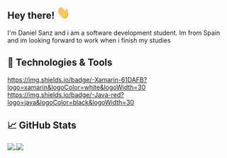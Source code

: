 ## Hey there! <img src="https://raw.githubusercontent.com/danisz13/danisz13/main/wave.gif" width="30px">

I'm Daniel Sanz and i am a software development student. Im from Spain and im looking forward to work when i finish my studies

## 🔧 Technologies & Tools

https://img.shields.io/badge/-Xamarin-61DAFB?logo=xamarin&logoColor=white&logoWidth=30
https://img.shields.io/badge/-Java-red?logo=java&logoColor=black&logoWidth=30

## &#x1f4c8; GitHub Stats

<a href="https://github.com/danisz13/danisz13">
  <img align="center" src="https://github-readme-stats.vercel.app/api/top-langs/?username=danisz13&hide=java,html,tex&title_color=ffffff&text_color=c9cacc&icon_color=2bbc8a&bg_color=1d1f21&langs_count=3" />
</a>
<a href="https://github.com/danisz13/danisz13">
  <img align="center" src="https://github-readme-stats.vercel.app/api?username=danisz13&show_icons=true&line_height=27&count_private=true&title_color=ffffff&text_color=c9cacc&icon_color=2bbc8a&bg_color=1d1f21"/>
</a>


